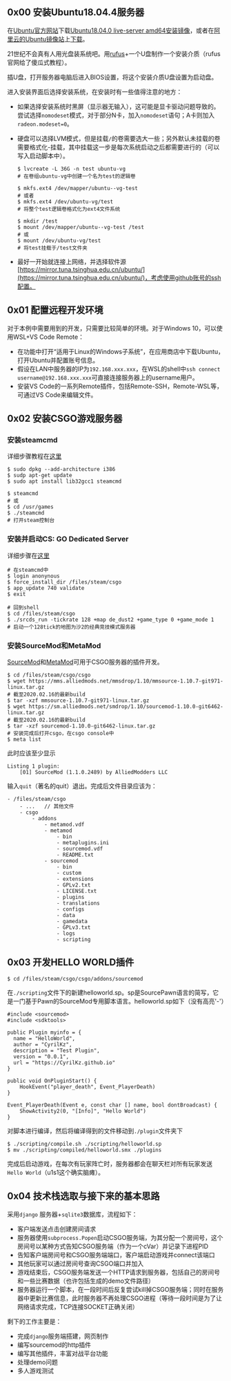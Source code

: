 ## 0x00 安装Ubuntu18.04.4服务器

在[Ubuntu官方网站](https://cn.ubuntu.com)下载[Ubuntu18.04.0 live-server amd64安装镜像](http://releases.ubuntu.com/bionic/ubuntu-18.04.4-live-server-amd64.iso)，或者在[阿里云的Ubuntu镜像站](https://mirrors.aliyun.com/ubuntu-releases/HEADER.html)上[下载](https://mirrors.aliyun.com/ubuntu-releases/18.04.4/ubuntu-18.04.4-desktop-amd64.iso)。

21世纪不会真有人用光盘装系统吧。用[rufus](https://rufus.ie/)+一个U盘制作一个安装介质（rufus官网给了傻瓜式教程）。

插U盘，打开服务器电脑后进入BIOS设置，将这个安装介质U盘设置为启动盘。

进入安装界面后选择安装系统，在安装时有一些值得注意的地方：

* 如果选择安装系统时黑屏（显示器无输入），这可能是显卡驱动问题导致的。尝试选择`nomodeset`模式，对于部分N卡，加入`nomodeset`语句；A卡则加入`radeon.modeset=0`。

* 硬盘可以选择LVM模式，但是挂载`/`的卷需要选大一些；另外默认未挂载的卷需要格式化-挂载，其中挂载这一步是每次系统启动之后都需要进行的（可以写入启动脚本中）。

  ```shell
  $ lvcreate -L 36G -n test ubuntu-vg
  # 在卷组ubuntu-vg中创建一个名为test的逻辑卷
  
  $ mkfs.ext4 /dev/mapper/ubuntu--vg-test
  # 或者
  $ mkfs.ext4 /dev/ubuntu-vg/test
  # 将整个test逻辑卷格式化为ext4文件系统
  
  $ mkdir /test
  $ mount /dev/mapper/ubuntu--vg-test /test
  # 或
  $ mount /dev/ubuntu-vg/test
  # 将test挂载于/test文件夹
  ```

* 最好一开始就连接上网络，并选择软件源[https://mirror.tuna.tsinghua.edu.cn/ubuntu/](https://mirror.tuna.tsinghua.edu.cn/ubuntu/)，考虑使用github账号的ssh配置。

## 0x01 配置远程开发环境

对于本例中需要用到的开发，只需要比较简单的环境。对于Windows 10，可以使用WSL+VS Code Remote：

* 在功能中打开“适用于Linux的Windows子系统”，在应用商店中下载Ubuntu，打开Ubuntu并配置账号信息。
* 假设在LAN中服务器的IP为`192.168.xxx.xxx`，在WSL的shell中`ssh connect username@192.168.xxx.xxx`可直接连接服务器上的username用户。
* 安装VS Code的一系列Remote插件，包括Remote-SSH，Remote-WSL等，可通过VS Code来编辑文件。

## 0x02 安装CSGO游戏服务器

### 安装steamcmd

详细步骤教程在[这里](https://developer.valvesoftware.com/wiki/SteamCMD)

```shell
$ sudo dpkg --add-architecture i386
$ sudp apt-get update
$ sudo apt install lib32gcc1 steamcmd 

$ steamcmd
# 或
$ cd /usr/games
$ ./steamcmd
# 打开steam控制台
```

### 安装并启动CS: GO Dedicated Server

详细步骤在[这里](https://developer.valvesoftware.com/wiki/Counter-Strike:_Global_Offensive_Dedicated_Servers)

```shell
# 在steamcmd中
$ login anonynous
$ force_install_dir /files/steam/csgo
$ app_update 740 validate
$ exit

# 回到shell
$ cd /files/steam/csgo
$ ./srcds_run -tickrate 128 +map de_dust2 +game_type 0 +game_mode 1
# 启动一个128tick的地图为沙2的经典竞技模式服务器
```

### 安装SourceMod和MetaMod

[SourceMod](https://www.sourcemod.net/)和[MetaMod](https://sourcemm.net/)可用于CSGO服务器的插件开发。

```shell
$ cd /files/steam/csgo/csgo
$ wget https://mms.alliedmods.net/mmsdrop/1.10/mmsource-1.10.7-git971-linux.tar.gz
# 截至2020.02.16的最新build
$ tar -xzf mmsource-1.10.7-git971-linux.tar.gz
$ wget https://sm.alliedmods.net/smdrop/1.10/sourcemod-1.10.0-git6462-linux.tar.gz
# 截至2020.02.16的最新build
$ tar -xzf sourcemod-1.10.0-git6462-linux.tar.gz
# 安装完成后打开csgo，在csgo console中
$ meta list
```

此时应该至少显示

```
Listing 1 plugin:
    [01] SourceMod (1.1.0.2489) by AlliedModders LLC
```

输入`quit`（著名的quit）退出。完成后文件目录应该为：

```
- /files/steam/csgo
	- ... 	// 其他文件
	- csgo
		- addons
			- metamod.vdf
			- metamod
				- bin
				- metaplugins.ini
				- sourcemod.vdf
				- README.txt
			- sourcemod
				- bin
				- custom
				- extensions
				- GPLv2.txt
				- LICENSE.txt
				- plugins
				- translations
				- configs
				- data
				- gamedata
				- GPLv3.txt
				- logs
				- scripting
```

## 0x03 开发HELLO WORLD插件

```shell
$ cd /files/steam/csgo/csgo/addons/sourcemod
```

在`./scripting`文件下的新建helloworld.sp。sp是SourcePawn语言的简写，它是一门基于Pawn的SourceMod专用脚本语言。helloworld.sp如下（没有高亮'-'）

```
#include <sourcemod>
#include <sdktools>

public Plugin myinfo = {
  name = "HelloWorld",
  author = "CyrilKz",
  description = "Test Plugin",
  version = "0.0.1",
  url = "https://CyrilKz.github.io"
}

public void OnPluginStart() {
	HookEvent("player_death", Event_PlayerDeath)
}

Event_PlayerDeath(Event e, const char [] name, bool dontBroadcast) {
	ShowActivity2(0, "[Info]", "Hello World")
} 
```

对脚本进行编译，然后将编译得到的文件移动到`./plugin`文件夹下

```shell
$ ./scripting/compile.sh ./scripting/helloworld.sp
$ mv ./scripting/compiled/helloworld.smx ./plugins
```

完成后启动游戏，在每次有玩家阵亡时，服务器都会在聊天栏对所有玩家发送`Hello World`（u1s1这个确实脑瘫）。

## 0x04 技术栈选取与接下来的基本思路

采用`django` 服务器+`sqlite3`数据库，流程如下：

* 客户端发送点击创建房间请求
* 服务器使用`subprocess.Popen`启动CSGO服务端，为其分配一个房间号，这个房间号以某种方式告知CSGO服务端（作为一个cVar）并记录下进程PID
* 告知客户端房间号和CSGO服务端端口，客户端启动游戏并connect该端口
* 其他玩家可以通过房间号查询CSGO端口并加入
* 游戏结束后，CSGO服务端发送一个HTTP请求到服务器，包括自己的房间号和一些比赛数据（也许包括生成的demo文件路径）
* 服务器运行一个脚本，在一段时间后反复尝试kill掉CSGO服务端；同时在服务器中更新比赛信息，此时服务器不再处理CSGO进程（等待一段时间是为了让网络请求完成，TCP连接SOCKET正确关闭）

剩下的工作主要是：

* 完成`django`服务端搭建，网页制作
* 编写sourcemod的http插件
* 编写其他插件，丰富对战平台功能
* 处理demo问题
* 多人游戏测试